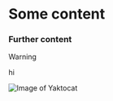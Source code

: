 # Some content
### Further content
> [!warning]
> hi

![Image of Yaktocat](https://octodex.github.com/images/yaktocat.png)
